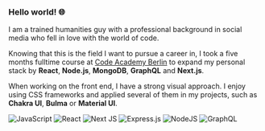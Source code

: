 ### Hello world! 🌐

I am a trained humanities guy with a professional background 
in social media who fell in love with the world of code.

Knowing that this is the field I want to pursue a career in, 
I took a five months fulltime course at [Code Academy Berlin](https://github.com/CodeAcademyBerlin) to
expand my personal stack by **React**, **Node.js**,
**MongoDB**, **GraphQL** and **Next.js**.

When working on the front end, I have a strong visual approach.
I enjoy using CSS frameworks and applied several of them in my
projects, such as **Chakra UI**, **Bulma** or **Material UI**.

![JavaScript](https://img.shields.io/badge/javascript-%23323330.svg?style=for-the-badge&logo=javascript&logoColor=%23F7DF1E)
![React](https://img.shields.io/badge/react-%2320232a.svg?style=for-the-badge&logo=react&logoColor=%2361DAFB)
![Next JS](https://img.shields.io/badge/Next-black?style=for-the-badge&logo=next.js&logoColor=white)
![Express.js](https://img.shields.io/badge/express.js-%23404d59.svg?style=for-the-badge&logo=express&logoColor=%2361DAFB)
![NodeJS](https://img.shields.io/badge/node.js-6DA55F?style=for-the-badge&logo=node.js&logoColor=white)
![GraphQL](https://img.shields.io/badge/-GraphQL-E10098?style=for-the-badge&logo=graphql&logoColor=white)
